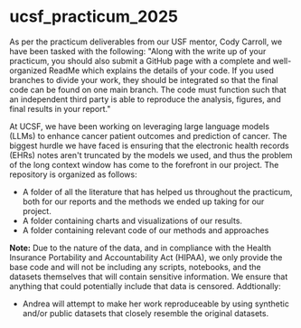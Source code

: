 # ucsf_practicum_2025

As per the practicum deliverables from our USF mentor, Cody Carroll, we have been tasked with the following: "Along with the write up of your practicum, you should also submit a GitHub page with a complete and well-organized ReadMe which explains the details of your code. If you used branches to divide your work, they should be integrated so that the final code can be found on one main branch. The code must function such that an independent third party is able to reproduce the analysis, figures, and final results in your report."

At UCSF, we have been working on leveraging large language models (LLMs) to enhance cancer patient outcomes and prediction of cancer. The biggest hurdle we have faced is ensuring that the electronic health records (EHRs) notes aren't truncated by the models we used, and thus the problem of the long context window has come to the forefront in our project. The repository is organized as follows:

- A folder of all the literature that has helped us throughout the practicum, both for our reports and the methods we ended up taking for our project.
- A folder containing charts and visualizations of our results.
- A folder containing relevant code of our methods and approaches

**Note:** Due to the nature of the data, and in compliance with the Health Insurance Portability and Accountability Act (HIPAA), we only provide the base code and will not be including any scripts, notebooks, and the datasets themselves that will contain sensitive information. We ensure that anything that could potentially include that data is censored. Addtionally:

- Andrea will attempt to make her work reproduceable by using synthetic and/or public datasets that closely resemble the original datasets. 
